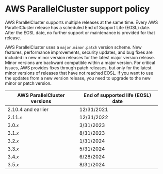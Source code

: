 # AWS ParallelCluster support policy<a name="support-policy"></a>

AWS ParallelCluster supports multiple releases at the same time\. Every AWS ParallelCluster release has a scheduled End of Support Life \(EOSL\) date\. After the EOSL date, no further support or maintenance is provided for that release\.

AWS ParallelCluster uses a `major.minor.patch` version scheme\. New features, performance improvements, security updates, and bug fixes are included in new minor version releases for the latest major version release\. Minor versions are backward compatible within a major version\. For critical issues, AWS provides fixes through patch releases, but only for the latest minor versions of releases that have not reached EOSL\. If you want to use the updates from a new version release, you need to upgrade to the new minor or patch version\.


| AWS ParallelCluster versions | End of supported life \(EOSL\) date | 
| --- | --- | 
| 2\.10\.4 and earlier | 12/31/2021 | 
|  2\.11\.*`x`*  | 12/31/2022 | 
|  3\.0\.*`x`*  | 3/31/2023 | 
|  3\.1\.*`x`*  | 8/31/2023 | 
|  3\.2\.*`x`*  | 1/31/2024 | 
|  3\.3\.*`x`* | 5/31/2024 | 
|  3\.4\.*`x`* | 6/28/2024 | 
|  3\.5\.*`x`* | 8/31/2024 | 